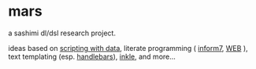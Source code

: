 # mars
a sashimi dl/dsl research project.

ideas based on [scripting with data](http://dev.ionous.net/2013/03/scripting-with-data.html), literate programming ( [inform7](http://inform7.com), [WEB](https://en.wikipedia.org/wiki/WEB) ), text templating (esp. [handlebars](http://handlebarsjs.com)), [inkle](https://github.com/inkle/ink), and more...
